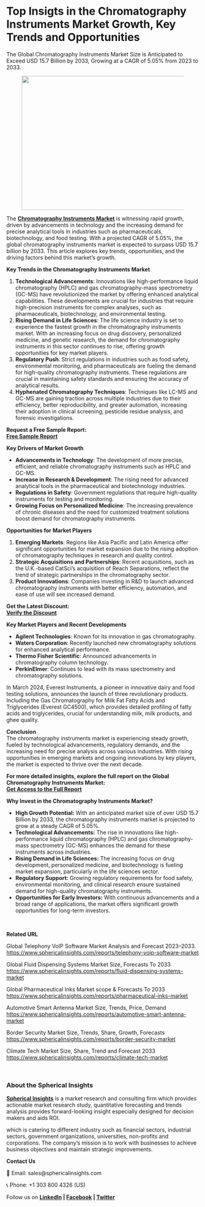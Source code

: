 <h1 id="6169" class="pw-post-title fo fp fq bf fr fs ft fu fv fw fx fy fz ga gb gc gd ge gf gg gh gi gj gk gl gm gn go gp gq bk" data-testid="storyTitle" data-selectable-paragraph="">Top Insigts in the Chromatography Instruments Market Growth, Key Trends and Opportunities</h1>
<div class="eq er es et eu l">
<article>
<div class="l">
<div class="l">
<section>
<div>
<div class="fj fk fl fm fn">
<div class="ab cb">
<div class="ci bh ev ew ex ey">
<p id="9a43" class="pw-post-body-paragraph lg lh fq li b lj lk ll lm ln lo lp lq lr ls lt lu lv lw lx ly lz ma mb mc md fj bk" data-selectable-paragraph="">The Global Chromatography Instruments Market Size is Anticipated to Exceed USD 15.7 Billion by 2033, Growing at a CAGR of 5.05% from 2023 to 2033.</p>
<figure class="mh mi mj mk ml mm me mf paragraph-image">
<div class="me mf mg"><picture><source srcset="https://miro.medium.com/v2/resize:fit:640/format:webp/1*54KhKGLV4hhAdvoE8LM9KQ.jpeg 640w, https://miro.medium.com/v2/resize:fit:720/format:webp/1*54KhKGLV4hhAdvoE8LM9KQ.jpeg 720w, https://miro.medium.com/v2/resize:fit:750/format:webp/1*54KhKGLV4hhAdvoE8LM9KQ.jpeg 750w, https://miro.medium.com/v2/resize:fit:786/format:webp/1*54KhKGLV4hhAdvoE8LM9KQ.jpeg 786w, https://miro.medium.com/v2/resize:fit:828/format:webp/1*54KhKGLV4hhAdvoE8LM9KQ.jpeg 828w, https://miro.medium.com/v2/resize:fit:1100/format:webp/1*54KhKGLV4hhAdvoE8LM9KQ.jpeg 1100w, https://miro.medium.com/v2/resize:fit:1400/format:webp/1*54KhKGLV4hhAdvoE8LM9KQ.jpeg 1400w" type="image/webp" sizes="(min-resolution: 4dppx) and (max-width: 700px) 50vw, (-webkit-min-device-pixel-ratio: 4) and (max-width: 700px) 50vw, (min-resolution: 3dppx) and (max-width: 700px) 67vw, (-webkit-min-device-pixel-ratio: 3) and (max-width: 700px) 65vw, (min-resolution: 2.5dppx) and (max-width: 700px) 80vw, (-webkit-min-device-pixel-ratio: 2.5) and (max-width: 700px) 80vw, (min-resolution: 2dppx) and (max-width: 700px) 100vw, (-webkit-min-device-pixel-ratio: 2) and (max-width: 700px) 100vw, 700px" /><source srcset="https://miro.medium.com/v2/resize:fit:640/1*54KhKGLV4hhAdvoE8LM9KQ.jpeg 640w, https://miro.medium.com/v2/resize:fit:720/1*54KhKGLV4hhAdvoE8LM9KQ.jpeg 720w, https://miro.medium.com/v2/resize:fit:750/1*54KhKGLV4hhAdvoE8LM9KQ.jpeg 750w, https://miro.medium.com/v2/resize:fit:786/1*54KhKGLV4hhAdvoE8LM9KQ.jpeg 786w, https://miro.medium.com/v2/resize:fit:828/1*54KhKGLV4hhAdvoE8LM9KQ.jpeg 828w, https://miro.medium.com/v2/resize:fit:1100/1*54KhKGLV4hhAdvoE8LM9KQ.jpeg 1100w, https://miro.medium.com/v2/resize:fit:1400/1*54KhKGLV4hhAdvoE8LM9KQ.jpeg 1400w" sizes="(min-resolution: 4dppx) and (max-width: 700px) 50vw, (-webkit-min-device-pixel-ratio: 4) and (max-width: 700px) 50vw, (min-resolution: 3dppx) and (max-width: 700px) 67vw, (-webkit-min-device-pixel-ratio: 3) and (max-width: 700px) 65vw, (min-resolution: 2.5dppx) and (max-width: 700px) 80vw, (-webkit-min-device-pixel-ratio: 2.5) and (max-width: 700px) 80vw, (min-resolution: 2dppx) and (max-width: 700px) 100vw, (-webkit-min-device-pixel-ratio: 2) and (max-width: 700px) 100vw, 700px" data-testid="og" /><img class="bh ko mn c" src="https://miro.medium.com/v2/resize:fit:945/1*54KhKGLV4hhAdvoE8LM9KQ.jpeg" alt="" width="700" height="350" /></picture></div>
</figure>
<p id="c38e" class="pw-post-body-paragraph lg lh fq li b lj lk ll lm ln lo lp lq lr ls lt lu lv lw lx ly lz ma mb mc md fj bk" data-selectable-paragraph="">The&nbsp;<a class="af mo" href="https://www.sphericalinsights.com/reports/chromatography-instruments-market" target="_blank" rel="noopener ugc nofollow"><strong class="li fr">Chromatography Instruments Market</strong></a>&nbsp;is witnessing rapid growth, driven by advancements in technology and the increasing demand for precise analytical tools in industries such as pharmaceuticals, biotechnology, and food testing. With a projected CAGR of 5.05%, the global chromatography instruments market is expected to surpass USD 15.7 billion by 2033. This article explores key trends, opportunities, and the driving factors behind this market&rsquo;s growth.</p>
<p id="60e2" class="pw-post-body-paragraph lg lh fq li b lj lk ll lm ln lo lp lq lr ls lt lu lv lw lx ly lz ma mb mc md fj bk" data-selectable-paragraph=""><strong class="li fr">Key Trends in the Chromatography Instruments Market</strong></p>
<ol class="">
<li id="1152" class="lg lh fq li b lj lk ll lm ln lo lp lq lr ls lt lu lv lw lx ly lz ma mb mc md mp mq mr bk" data-selectable-paragraph=""><strong class="li fr">Technological Advancements</strong>: Innovations like high-performance liquid chromatography (HPLC) and gas chromatography-mass spectrometry (GC-MS) have revolutionized the market by offering enhanced analytical capabilities. These developments are crucial for industries that require high-precision instruments for complex analyses, such as pharmaceuticals, biotechnology, and environmental testing.</li>
<li id="2e54" class="lg lh fq li b lj ms ll lm ln mt lp lq lr mu lt lu lv mv lx ly lz mw mb mc md mp mq mr bk" data-selectable-paragraph=""><strong class="li fr">Rising Demand in Life Sciences</strong>: The life science industry is set to experience the fastest growth in the chromatography instruments market. With an increasing focus on drug discovery, personalized medicine, and genetic research, the demand for chromatography instruments in this sector continues to rise, offering growth opportunities for key market players.</li>
<li id="7c02" class="lg lh fq li b lj ms ll lm ln mt lp lq lr mu lt lu lv mv lx ly lz mw mb mc md mp mq mr bk" data-selectable-paragraph=""><strong class="li fr">Regulatory Push</strong>: Strict regulations in industries such as food safety, environmental monitoring, and pharmaceuticals are fueling the demand for high-quality chromatography instruments. These regulations are crucial in maintaining safety standards and ensuring the accuracy of analytical results.</li>
<li id="d08a" class="lg lh fq li b lj ms ll lm ln mt lp lq lr mu lt lu lv mv lx ly lz mw mb mc md mp mq mr bk" data-selectable-paragraph=""><strong class="li fr">Hyphenated Chromatography Techniques</strong>: Techniques like LC-MS and GC-MS are gaining traction across multiple industries due to their efficiency, better reproducibility, and greater automation, increasing their adoption in clinical screening, pesticide residue analysis, and forensic investigations.</li>
</ol>
<p id="8032" class="pw-post-body-paragraph lg lh fq li b lj lk ll lm ln lo lp lq lr ls lt lu lv lw lx ly lz ma mb mc md fj bk" data-selectable-paragraph=""><strong class="li fr">Request a Free Sample Report:</strong><br /><a class="af mo" href="https://www.sphericalinsights.com/request-sample/5962" target="_blank" rel="noopener ugc nofollow"><strong class="li fr">Free Sample Report</strong></a></p>
<p id="fb92" class="pw-post-body-paragraph lg lh fq li b lj lk ll lm ln lo lp lq lr ls lt lu lv lw lx ly lz ma mb mc md fj bk" data-selectable-paragraph=""><strong class="li fr">Key Drivers of Market Growth</strong></p>
<ul class="">
<li id="6f6c" class="lg lh fq li b lj lk ll lm ln lo lp lq lr ls lt lu lv lw lx ly lz ma mb mc md mx mq mr bk" data-selectable-paragraph=""><strong class="li fr">Advancements in Technology</strong>: The development of more precise, efficient, and reliable chromatography instruments such as HPLC and GC-MS.</li>
<li id="f4f1" class="lg lh fq li b lj ms ll lm ln mt lp lq lr mu lt lu lv mv lx ly lz mw mb mc md mx mq mr bk" data-selectable-paragraph=""><strong class="li fr">Increase in Research &amp; Development</strong>: The rising need for advanced analytical tools in the pharmaceutical and biotechnology industries.</li>
<li id="6f9b" class="lg lh fq li b lj ms ll lm ln mt lp lq lr mu lt lu lv mv lx ly lz mw mb mc md mx mq mr bk" data-selectable-paragraph=""><strong class="li fr">Regulations in Safety</strong>: Government regulations that require high-quality instruments for testing and monitoring.</li>
<li id="b3b7" class="lg lh fq li b lj ms ll lm ln mt lp lq lr mu lt lu lv mv lx ly lz mw mb mc md mx mq mr bk" data-selectable-paragraph=""><strong class="li fr">Growing Focus on Personalized Medicine</strong>: The increasing prevalence of chronic diseases and the need for customized treatment solutions boost demand for chromatography instruments.</li>
</ul>
<p id="4f7a" class="pw-post-body-paragraph lg lh fq li b lj lk ll lm ln lo lp lq lr ls lt lu lv lw lx ly lz ma mb mc md fj bk" data-selectable-paragraph=""><strong class="li fr">Opportunities for Market Players</strong></p>
<ol class="">
<li id="1302" class="lg lh fq li b lj lk ll lm ln lo lp lq lr ls lt lu lv lw lx ly lz ma mb mc md mp mq mr bk" data-selectable-paragraph=""><strong class="li fr">Emerging Markets</strong>: Regions like Asia Pacific and Latin America offer significant opportunities for market expansion due to the rising adoption of chromatography techniques in research and quality control.</li>
<li id="db02" class="lg lh fq li b lj ms ll lm ln mt lp lq lr mu lt lu lv mv lx ly lz mw mb mc md mp mq mr bk" data-selectable-paragraph=""><strong class="li fr">Strategic Acquisitions and Partnerships</strong>: Recent acquisitions, such as the U.K.-based CatSci&rsquo;s acquisition of Reach Separations, reflect the trend of strategic partnerships in the chromatography sector.</li>
<li id="dcbd" class="lg lh fq li b lj ms ll lm ln mt lp lq lr mu lt lu lv mv lx ly lz mw mb mc md mp mq mr bk" data-selectable-paragraph=""><strong class="li fr">Product Innovations</strong>: Companies investing in R&amp;D to launch advanced chromatography instruments with better efficiency, automation, and ease of use will see increased demand.</li>
</ol>
<p id="b5d7" class="pw-post-body-paragraph lg lh fq li b lj lk ll lm ln lo lp lq lr ls lt lu lv lw lx ly lz ma mb mc md fj bk" data-selectable-paragraph=""><strong class="li fr">Get the Latest Discount:</strong><br /><a class="af mo" href="https://www.sphericalinsights.com/request-discount/5962" target="_blank" rel="noopener ugc nofollow"><strong class="li fr">Verify the Discount</strong></a></p>
<p id="f636" class="pw-post-body-paragraph lg lh fq li b lj lk ll lm ln lo lp lq lr ls lt lu lv lw lx ly lz ma mb mc md fj bk" data-selectable-paragraph=""><strong class="li fr">Key Market Players and Recent Developments</strong></p>
<ul class="">
<li id="1cf2" class="lg lh fq li b lj lk ll lm ln lo lp lq lr ls lt lu lv lw lx ly lz ma mb mc md mx mq mr bk" data-selectable-paragraph=""><strong class="li fr">Agilent Technologies</strong>: Known for its innovation in gas chromatography.</li>
<li id="43a6" class="lg lh fq li b lj ms ll lm ln mt lp lq lr mu lt lu lv mv lx ly lz mw mb mc md mx mq mr bk" data-selectable-paragraph=""><strong class="li fr">Waters Corporation</strong>: Recently launched new chromatography solutions for enhanced analytical performance.</li>
<li id="a134" class="lg lh fq li b lj ms ll lm ln mt lp lq lr mu lt lu lv mv lx ly lz mw mb mc md mx mq mr bk" data-selectable-paragraph=""><strong class="li fr">Thermo Fisher Scientific</strong>: Announced advancements in chromatography column technology.</li>
<li id="df6a" class="lg lh fq li b lj ms ll lm ln mt lp lq lr mu lt lu lv mv lx ly lz mw mb mc md mx mq mr bk" data-selectable-paragraph=""><strong class="li fr">PerkinElmer</strong>: Continues to lead with its mass spectrometry and chromatography solutions.</li>
</ul>
<p id="413f" class="pw-post-body-paragraph lg lh fq li b lj lk ll lm ln lo lp lq lr ls lt lu lv lw lx ly lz ma mb mc md fj bk" data-selectable-paragraph="">In March 2024, Everest Instruments, a pioneer in innovative dairy and food testing solutions, announces the launch of three revolutionary products. Including the Gas Chromatography for Milk Fat Fatty Acids and Triglycerides (Everest GC4500), which provides detailed profiling of fatty acids and triglycerides, crucial for understanding milk, milk products, and ghee quality.</p>
<p id="c1d7" class="pw-post-body-paragraph lg lh fq li b lj lk ll lm ln lo lp lq lr ls lt lu lv lw lx ly lz ma mb mc md fj bk" data-selectable-paragraph=""><strong class="li fr">Conclusion</strong><br />The chromatography instruments market is experiencing steady growth, fueled by technological advancements, regulatory demands, and the increasing need for precise analysis across various industries. With rising opportunities in emerging markets and ongoing innovations by key players, the market is expected to thrive over the next decade.</p>
<p id="851f" class="pw-post-body-paragraph lg lh fq li b lj lk ll lm ln lo lp lq lr ls lt lu lv lw lx ly lz ma mb mc md fj bk" data-selectable-paragraph=""><strong class="li fr">For more detailed insights, explore the full report on the Global Chromatography Instruments Market:</strong><br /><a class="af mo" href="https://www.sphericalinsights.com/reports/chromatography-instruments-market" target="_blank" rel="noopener ugc nofollow"><strong class="li fr">Get Access to the Full Report</strong></a></p>
<p id="9b2e" class="pw-post-body-paragraph lg lh fq li b lj lk ll lm ln lo lp lq lr ls lt lu lv lw lx ly lz ma mb mc md fj bk" data-selectable-paragraph=""><strong class="li fr">Why Invest in the Chromatography Instruments Market?</strong></p>
<ul class="">
<li id="6754" class="lg lh fq li b lj lk ll lm ln lo lp lq lr ls lt lu lv lw lx ly lz ma mb mc md mx mq mr bk" data-selectable-paragraph=""><strong class="li fr">High Growth Potential:</strong>&nbsp;With an anticipated market size of over USD 15.7 Billion by 2033, the chromatography instruments market is projected to grow at a steady CAGR of 5.05%.</li>
<li id="8ab4" class="lg lh fq li b lj ms ll lm ln mt lp lq lr mu lt lu lv mv lx ly lz mw mb mc md mx mq mr bk" data-selectable-paragraph=""><strong class="li fr">Technological Advancements:</strong>&nbsp;The rise in innovations like high-performance liquid chromatography (HPLC) and gas chromatography-mass spectrometry (GC-MS) enhances the demand for these instruments across industries.</li>
<li id="e2ef" class="lg lh fq li b lj ms ll lm ln mt lp lq lr mu lt lu lv mv lx ly lz mw mb mc md mx mq mr bk" data-selectable-paragraph=""><strong class="li fr">Rising Demand in Life Sciences:</strong>&nbsp;The increasing focus on drug development, personalized medicine, and biotechnology is fueling market expansion, particularly in the life sciences sector.</li>
<li id="0a03" class="lg lh fq li b lj ms ll lm ln mt lp lq lr mu lt lu lv mv lx ly lz mw mb mc md mx mq mr bk" data-selectable-paragraph=""><strong class="li fr">Regulatory Support:</strong>&nbsp;Growing regulatory requirements for food safety, environmental monitoring, and clinical research ensure sustained demand for high-quality chromatography instruments.</li>
<li id="ba04" class="lg lh fq li b lj ms ll lm ln mt lp lq lr mu lt lu lv mv lx ly lz mw mb mc md mx mq mr bk" data-selectable-paragraph=""><strong class="li fr">Opportunities for Early Investors:</strong>&nbsp;With continuous advancements and a broad range of applications, the market offers significant growth opportunities for long-term investors.</li>
</ul>
</div>
</div>
</div>
<div class="ab cb my mz na nb">&nbsp;</div>
<div class="fj fk fl fm fn">
<div class="ab cb">
<div class="ci bh ev ew ex ey">
<p id="51b7" class="pw-post-body-paragraph lg lh fq li b lj lk ll lm ln lo lp lq lr ls lt lu lv lw lx ly lz ma mb mc md fj bk" data-selectable-paragraph=""><strong class="li fr">Related URL</strong></p>
<p id="6405" class="pw-post-body-paragraph lg lh fq li b lj lk ll lm ln lo lp lq lr ls lt lu lv lw lx ly lz ma mb mc md fj bk" data-selectable-paragraph="">Global Telephony VoIP Software Market Analysis and Forecast 2023&ndash;2033.<br /><a class="af mo" href="https://www.sphericalinsights.com/reports/telephony-voip-software-market" target="_blank" rel="noopener ugc nofollow">https://www.sphericalinsights.com/reports/telephony-voip-software-market</a></p>
<p id="5fd8" class="pw-post-body-paragraph lg lh fq li b lj lk ll lm ln lo lp lq lr ls lt lu lv lw lx ly lz ma mb mc md fj bk" data-selectable-paragraph="">Global Fluid Dispensing Systems Market Size, Forecasts To 2033<br /><a class="af mo" href="https://www.sphericalinsights.com/reports/fluid-dispensing-systems-market" target="_blank" rel="noopener ugc nofollow">https://www.sphericalinsights.com/reports/fluid-dispensing-systems-market</a></p>
<p id="c575" class="pw-post-body-paragraph lg lh fq li b lj lk ll lm ln lo lp lq lr ls lt lu lv lw lx ly lz ma mb mc md fj bk" data-selectable-paragraph="">Global Pharmaceutical Inks Market scope &amp; Forecasts To 2033<br /><a class="af mo" href="https://www.sphericalinsights.com/reports/pharmaceutical-inks-market" target="_blank" rel="noopener ugc nofollow">https://www.sphericalinsights.com/reports/pharmaceutical-inks-market</a></p>
<p id="8104" class="pw-post-body-paragraph lg lh fq li b lj lk ll lm ln lo lp lq lr ls lt lu lv lw lx ly lz ma mb mc md fj bk" data-selectable-paragraph="">Automotive Smart Antenna Market Size, Trends, Price, Demand<br /><a class="af mo" href="https://www.sphericalinsights.com/reports/automotive-smart-antenna-market" target="_blank" rel="noopener ugc nofollow">https://www.sphericalinsights.com/reports/automotive-smart-antenna-market</a></p>
<p id="d5b4" class="pw-post-body-paragraph lg lh fq li b lj lk ll lm ln lo lp lq lr ls lt lu lv lw lx ly lz ma mb mc md fj bk" data-selectable-paragraph="">Border Security Market Size, Trends, Share, Growth, Forecasts<br /><a class="af mo" href="https://www.sphericalinsights.com/reports/border-security-market" target="_blank" rel="noopener ugc nofollow">https://www.sphericalinsights.com/reports/border-security-market</a></p>
<p id="06ed" class="pw-post-body-paragraph lg lh fq li b lj lk ll lm ln lo lp lq lr ls lt lu lv lw lx ly lz ma mb mc md fj bk" data-selectable-paragraph="">Climate Tech Market Size, Share, Trend and Forecast 2033<br /><a class="af mo" href="https://www.sphericalinsights.com/reports/climate-tech-market" target="_blank" rel="noopener ugc nofollow">https://www.sphericalinsights.com/reports/climate-tech-market</a></p>
</div>
</div>
</div>
<div class="ab cb my mz na nb">&nbsp;</div>
<div class="fj fk fl fm fn">
<div class="ab cb">
<div class="ci bh ev ew ex ey">
<h1 id="3502" class="ng nh fq bf ni nj nk nl nm nn no np nq nr ns nt nu nv nw nx ny nz oa ob oc od bk" data-selectable-paragraph="">About the Spherical Insights</h1>
<p id="7dcf" class="pw-post-body-paragraph lg lh fq li b lj oe ll lm ln of lp lq lr og lt lu lv oh lx ly lz oi mb mc md fj bk" data-selectable-paragraph=""><a class="af mo" href="https://www.sphericalinsights.com/" target="_blank" rel="noopener ugc nofollow"><strong class="li fr">Spherical Insights</strong></a>&nbsp;is a market research and consulting firm which provides actionable market research study, quantitative forecasting and trends analysis provides forward-looking insight especially designed for decision makers and aids ROI.</p>
<p id="c6a5" class="pw-post-body-paragraph lg lh fq li b lj lk ll lm ln lo lp lq lr ls lt lu lv lw lx ly lz ma mb mc md fj bk" data-selectable-paragraph="">which is catering to different industry such as financial sectors, industrial sectors, government organizations, universities, non-profits and corporations. The company&rsquo;s mission is to work with businesses to achieve business objectives and maintain strategic improvements.</p>
<p id="7ab7" class="pw-post-body-paragraph lg lh fq li b lj lk ll lm ln lo lp lq lr ls lt lu lv lw lx ly lz ma mb mc md fj bk" data-selectable-paragraph=""><strong class="li fr">Contact Us</strong></p>
<p id="3508" class="pw-post-body-paragraph lg lh fq li b lj lk ll lm ln lo lp lq lr ls lt lu lv lw lx ly lz ma mb mc md fj bk" data-selectable-paragraph="">📧 Email: sales@sphericalinsights.com</p>
<p id="c8a6" class="pw-post-body-paragraph lg lh fq li b lj lk ll lm ln lo lp lq lr ls lt lu lv lw lx ly lz ma mb mc md fj bk" data-selectable-paragraph="">📞 Phone: +1 303 800 4326 (US)</p>
<p id="adb3" class="pw-post-body-paragraph lg lh fq li b lj lk ll lm ln lo lp lq lr ls lt lu lv lw lx ly lz ma mb mc md fj bk" data-selectable-paragraph="">Follow us on&nbsp;<a class="af mo" href="https://www.linkedin.com/company/spherical-insight/" target="_blank" rel="noopener ugc nofollow"><strong class="li fr">LinkedIn</strong></a><strong class="li fr">&nbsp;|&nbsp;</strong><a class="af mo" href="https://www.facebook.com/sphericalinsights22" target="_blank" rel="noopener ugc nofollow"><strong class="li fr">Facebook</strong></a><strong class="li fr">&nbsp;|&nbsp;</strong><a class="af mo" href="https://twitter.com/SInsights_US" target="_blank" rel="noopener ugc nofollow"><strong class="li fr">Twitter</strong></a></p>
</div>
</div>
</div>
</div>
</section>
</div>
</div>
</article>
</div>
<div class="l">&nbsp;</div>
<footer class="oj ok ol om on ab q oo op c">
<div class="l ae">&nbsp;</div>
</footer>
<div class="ox l">&nbsp;</div>
